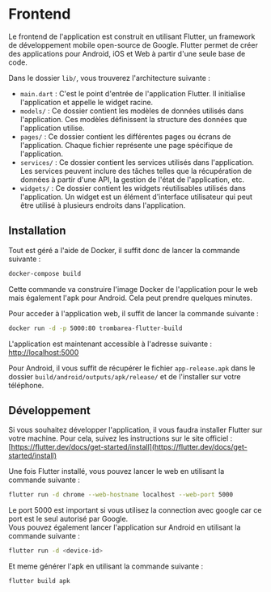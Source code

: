 # Frontend

Le frontend de l'application est construit en utilisant Flutter, un framework de développement mobile open-source de Google. Flutter permet de créer des applications pour Android, iOS et Web à partir d'une seule base de code.

Dans le dossier `lib/`, vous trouverez l'architecture suivante :

- `main.dart` : C'est le point d'entrée de l'application Flutter. Il initialise l'application et appelle le widget racine.
- `models/` : Ce dossier contient les modèles de données utilisés dans l'application. Ces modèles définissent la structure des données que l'application utilise.
- `pages/` : Ce dossier contient les différentes pages ou écrans de l'application. Chaque fichier représente une page spécifique de l'application.
- `services/` : Ce dossier contient les services utilisés dans l'application. Les services peuvent inclure des tâches telles que la récupération de données à partir d'une API, la gestion de l'état de l'application, etc.
- `widgets/` : Ce dossier contient les widgets réutilisables utilisés dans l'application. Un widget est un élément d'interface utilisateur qui peut être utilisé à plusieurs endroits dans l'application.

## Installation

Tout est géré a l'aide de Docker, il suffit donc de lancer la commande suivante :

```bash
docker-compose build
```

Cette commande va construire l'image Docker de l'application pour le web mais également l'apk pour Android. Cela peut prendre quelques minutes.

Pour acceder à l'application web, il suffit de lancer la commande suivante :

```bash
docker run -d -p 5000:80 trombarea-flutter-build
```

L'application est maintenant accessible à l'adresse suivante : [http://localhost:5000](http://localhost:5000)

Pour Android, il vous suffit de récupérer le fichier `app-release.apk` dans le dossier `build/android/outputs/apk/release/` et de l'installer sur votre téléphone.

## Développement

Si vous souhaitez développer l'application, il vous faudra installer Flutter sur votre machine. Pour cela, suivez les instructions sur le site officiel : [https://flutter.dev/docs/get-started/install](https://flutter.dev/docs/get-started/install)

Une fois Flutter installé, vous pouvez lancer le web en utilisant la commande suivante :

```bash
flutter run -d chrome --web-hostname localhost --web-port 5000
```

Le port 5000 est important si vous utilisez la connection avec google car ce port est le seul autorisé par Google.<br>
Vous pouvez également lancer l'application sur Android en utilisant la commande suivante :

```bash
flutter run -d <device-id>
```

Et meme générer l'apk en utilisant la commande suivante :

```bash
flutter build apk
```

